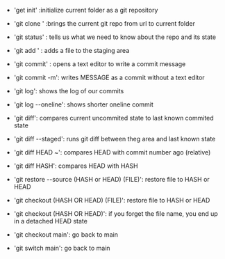- 'get init' :initialize current folder as a git repository
- 'git clone <URL>' :brings the current git repo from url to current folder
- 'git status' : tells us what we need to know about the repo and its state
- 'git add <FILE>' : adds a file to the staging area
- 'git commit' : opens a text editor to write a commit message
- 'git commit -m': writes MESSAGE as a commit without a text editor
- 'git log': shows the log of our commits
- 'git log --oneline': shows shorter oneline commit
- 'git diff': compares current uncommited state to last known commited state

- 'git diff --staged': runs git diff between theg area and last known state
- 'git diff HEAD ~': compares HEAD with commit number ago (relative)
- 'git diff HASH': compares HEAD with HASH

- 'git restore --source (HASH or HEAD) (FILE)': restore file to HASH or HEAD
- 'git checkout (HASH OR HEAD) (FILE)': restore file to HASH or HEAD
- 'git checkout (HASH OR HEAD)': if you forget the file name, you end up in a detached HEAD state
- 'git checkout main': go back to main
- 'git switch main': go back to main
